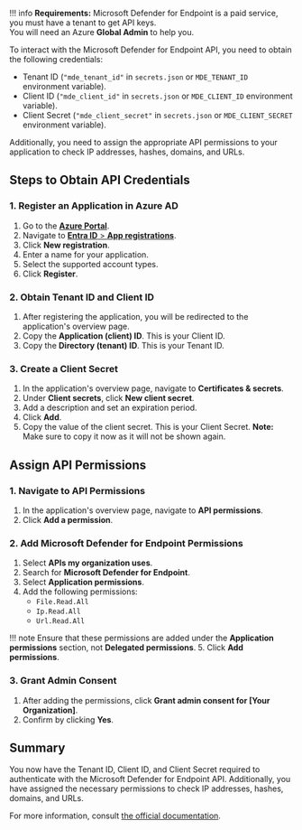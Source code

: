 !!! info
    **Requirements:** Microsoft Defender for Endpoint is a paid service, you must have a tenant to get API keys.  
    You will need an Azure **Global Admin** to help you.

To interact with the Microsoft Defender for Endpoint API, you need to obtain the following credentials:

- Tenant ID (`"mde_tenant_id"` in `secrets.json` or `MDE_TENANT_ID` environment variable).
- Client ID (`"mde_client_id"` in `secrets.json` or `MDE_CLIENT_ID` environment variable).
- Client Secret (`"mde_client_secret"` in `secrets.json` or `MDE_CLIENT_SECRET` environment variable).

Additionally, you need to assign the appropriate API permissions to your application to check IP addresses, hashes, domains, and URLs.

## Steps to Obtain API Credentials

### 1. Register an Application in Azure AD
1. Go to the [**Azure Portal**](https://portal.azure.com/).
2. Navigate to [**Entra ID** > **App registrations**](https://portal.azure.com/#view/Microsoft_AAD_RegisteredApps/ApplicationsListBlade).
3. Click **New registration**.
4. Enter a name for your application.
5. Select the supported account types.
6. Click **Register**.

### 2. Obtain Tenant ID and Client ID
1. After registering the application, you will be redirected to the application's overview page.
2. Copy the **Application (client) ID**. This is your Client ID.
3. Copy the **Directory (tenant) ID**. This is your Tenant ID.

### 3. Create a Client Secret
1. In the application's overview page, navigate to **Certificates & secrets**.
2. Under **Client secrets**, click **New client secret**.
3. Add a description and set an expiration period.
4. Click **Add**.
5. Copy the value of the client secret. This is your Client Secret. **Note:** Make sure to copy it now as it will not be shown again.

## Assign API Permissions

### 1. Navigate to API Permissions
1. In the application's overview page, navigate to **API permissions**.
2. Click **Add a permission**.

### 2. Add Microsoft Defender for Endpoint Permissions
1. Select **APIs my organization uses**.
2. Search for **Microsoft Defender for Endpoint**.
3. Select **Application permissions**.
4. Add the following permissions:
    - `File.Read.All`
    - `Ip.Read.All`
    - `Url.Read.All`

!!! note
    Ensure that these permissions are added under the **Application permissions** section, not **Delegated permissions**.
5. Click **Add permissions**.

### 3. Grant Admin Consent
1. After adding the permissions, click **Grant admin consent for [Your Organization]**.
2. Confirm by clicking **Yes**.

## Summary
You now have the Tenant ID, Client ID, and Client Secret required to authenticate with the Microsoft Defender for Endpoint API. Additionally, you have assigned the necessary permissions to check IP addresses, hashes, domains, and URLs.

For more information, consult [the official documentation](https://learn.microsoft.com/en-us/defender-endpoint/api/exposed-apis-create-app-webapp).
